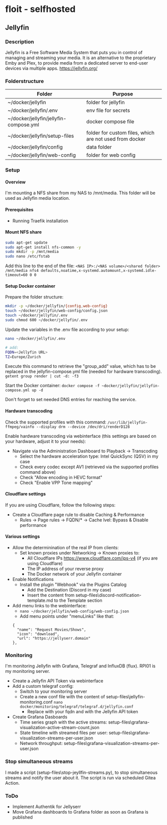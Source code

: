 # floit - selfhosted

## Jellyfin

### Description
Jellyfin is a Free Software Media System that puts you in control of managing and streaming your media. It is an alternative to the proprietary Emby and Plex, to provide media from a dedicated server to end-user devices via multiple apps.
https://jellyfin.org/

### Folderstructure
| Folder | Purpose |
|---|---|
| ~/docker/jellyfin | folder for jellyfin |
| ~/docker/jellyfin/.env | env file for secrets |
| ~/docker/jellyfin/jellyfin-compose.yml | docker compose file |
| ~/docker/jellyfin/setup-files | folder for custom files, which are not used from docker |
| ~/docker/jellyfin/config | data folder |
| ~/docker/jellyfin/web-config | folder for web config |

### Setup
#### Overview
I'm mounting a NFS share from my NAS to /mnt/media. This folder will be used as Jellyfin media location.

#### Prerequisites
- Running Traefik installation

#### Mount NFS share
```sh
sudo apt-get update
sudo apt-get install nfs-common -y
sudo mkdir -p /mnt/media
sudo nano /etc/fstab
```

Add this line to the end of the file:
`<NAS IP>:/<NAS volume>/<shared folder> /mnt/media nfs4 defaults,noatime,x-systemd.automount,x-systemd.idle-timeout=60 0 0`

#### Setup Docker container
Prepare the folder structure:
```sh
mkdir -p ~/docker/jellyfin/{config,web-config}
touch ~/docker/jellyfin/web-config/config.json
touch ~/docker/jellyfin/.env
sudo chmod 600 ~/docker/jellyfin/.env
```

Update the variables in the .env file according to your setup:
```sh
nano ~/docker/jellyfin/.env

# add:
FQDN=<Jellyfin URL>
TZ=Europe/Zurich
```

Execute this command to retrieve the "group_add" value, which has to be replaced in the jellyfin-compose.yml file (needed for hardware transcoding).
`getent group render | cut -d: -f3`

Start the Docker container:
`docker compose -f ~docker/jellyfin/jellyfin-compose.yml up -d`

Don't forget to set needed DNS entries for reaching the service.

#### Hardware transcoding
Check the supported profiles with this command:
`/usr/lib/jellyfin-ffmpeg/vainfo --display drm --device /dev/dri/renderD128`

Enable hardware transcoding via webinterface (this settings are based on your hardware, adjust it to your needs):
- Navigate via the Administration Dashboard to Playback -> Transcoding
    - Select the hardware acceleration type: Intel QuickSync (QSV) in my case
    - Check every codec except AV1 (retrieved via the supported profiles command above)
    - Check "Allow encoding in HEVC format"
    - Check "Enable VPP Tone mapping"

#### Cloudflare settings
If you are using Cloudflare, follow the following steps:
- Create a Cloudflare page rule to disable Caching & Performance
    - Rules -> Page rules -> FQDN/* -> Cache lvel: Bypass & Disable performance

#### Various settings
- Allow the determinination of the real IP from clients:
    - Set known proxies under Networking -> Known proxies to:
        - All Cloudflare IPs https://www.cloudflare.com/ips-v4 (if you are using Cloudflare)
        - The IP address of your reverse proxy
        - The Docker network of your Jellyfin container
- Enable Notifications
    - Install the plugin "Webhook" via the Plugins Catalog
        - Add the Destination (Discord in my case)
        - Insert the content from setup-files\discord-notification-template.md to the Template section
- Add menu links to the webinterface:
    - `nano ~/docker/jellyfin/web-config/web-config.json`
    - Add menu points under "menuLinks" like that:
    ```
    {
      "name": "Request Movies/Shows",
      "icon": "download",
      "url": "https://jellyserr.domain"
    },
    ```

### Monitoring
I'm monitoring Jellyfin with Grafana, Telegraf and InfluxDB (flux). RPI01 is my monitoring server.
- Create a Jellyfin API Token via webinterface
- Add a custom telegraf config:
    - Switch to your monitoring server
    - Create a new conf file with the content of setup-files\jellyfin-monitoring.conf `nano docker/monitoring/telegraf/telegraf.d/jellyfin.conf`
        - Replace <FQDN> with your fqdn and <Token> with the Jellyfin API token
- Create Grafana Dasboards
    - Time series graph with the active streams: setup-files\grafana-visualization-active-stream-count.json
    - State timeline with streamed files per user: setup-files\grafana-visualization-streams-per-user.json
    - Network throughput: setup-files\grafana-visualization-streams-per-user.json

### Stop simultaneous streams
I made a script (setup-files\stop-jeyllfin-streams.py), to stop simultaneous streams and notify the user about it. The script is run via scheduled Gitea Action.

### ToDo
- Implement Authentik for Jellyserr
- Move Grafana dashboards to Grafana folder as soon as Grafana is published